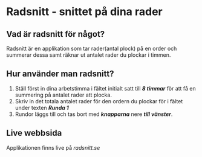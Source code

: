 # Radsnitt - snittet på dina rader
## Vad är radsnitt för något?
Radsnitt är en applikation som tar rader(antal plock) på en order och summerar dessa samt räknar ut antalet rader du plockar i timmen.

## Hur använder man radsnitt?
1. Ställ först in dina arbetstimma i fältet initialt satt till ***8 timmar*** för att få en summering på antalet rader att plocka.
2. Skriv in det totala antalet rader för den ordern du plockar för i fältet under texten ***Runda 1***
3. Rundor läggs till och tas bort med ***knapparna*** nere ***till vänster***.

## Live webbsida
Applikationen finns live på *radsnitt.se*
